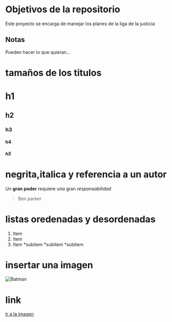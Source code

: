 # Objetivos de la repositorio

Este proyecto se encarga de manejar los planes de la liga de la justicia


## Notas
Pueden hacer lo que quieran...

# tamaños de los titulos
# h1
## h2
### h3
#### h4
##### h5

# negrita,italica y referencia a un autor
Un **gran poder** requiere _una_ gran *responsabilidad*
> Ben parker

# listas oredenadas y desordenadas
1. Item
2. Item
3. Item
   *subitem
   *subitem
   *subitem

# insertar una imagen
![Batman](https://image.cnbcfm.com/api/v1/image/105814861-1553608877209ben-affleck-batman-1.jpg?v=1553609938&w=740&h=416)

# link
[Ir a la imagen](https://image.cnbcfm.com/api/v1/image/105814861-1553608877209ben-affleck-batman-1.jpg?v=1553609938&w=740&h=416)
